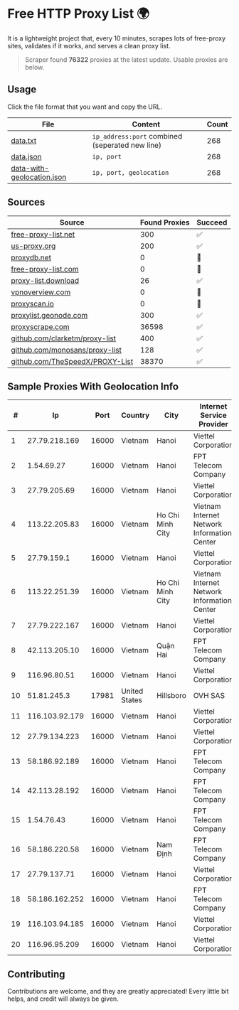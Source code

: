 
# Free HTTP Proxy List 🌍

It is a lightweight project that, every 10 minutes, scrapes lots of free-proxy sites, validates if it works, and serves a clean proxy list.


> Scraper found **76322** proxies at the latest update. Usable proxies are below.

## Usage

Click the file format that you want and copy the URL.


|File|Content|Count|
|----|-------|-----|
|[data.txt](https://raw.githubusercontent.com/themiralay/Proxy-List-World/master/data.txt)|`ip_address:port` combined (seperated new line)|268|
|[data.json](https://raw.githubusercontent.com/themiralay/Proxy-List-World/master/data.json)|`ip, port`|268|
|[data-with-geolocation.json](https://raw.githubusercontent.com/themiralay/Proxy-List-World/master/data-with-geolocation.json)|`ip, port, geolocation`|268|

## Sources

|Source|Found Proxies|Succeed|
|------|-------------|-------|
|[free-proxy-list.net](https://free-proxy-list.net)|300|✅|
|[us-proxy.org](https://www.us-proxy.org)|200|✅|
|[proxydb.net](http://proxydb.net)|0|🚫|
|[free-proxy-list.com](https://free-proxy-list.com/?page=&port=&type%5B%5D=http&type%5B%5D=https&up_time=0&search=Search)|0|🚫|
|[proxy-list.download](https://www.proxy-list.download/HTTP)|26|✅|
|[vpnoverview.com](https://vpnoverview.com/privacy/anonymous-browsing/free-proxy-servers)|0|🚫|
|[proxyscan.io](https://www.proxyscan.io)|0|🚫|
|[proxylist.geonode.com](https://proxylist.geonode.com/api/proxy-list?limit=300&page=1&sort_by=lastChecked&sort_type=desc&protocols=http,https)|300|✅|
|[proxyscrape.com](https://api.proxyscrape.com/v2/?request=displayproxies&protocol=http&timeout=10000&country=all&ssl=all&anonymity=all)|36598|✅|
|[github.com/clarketm/proxy-list](https://raw.githubusercontent.com/clarketm/proxy-list/master/proxy-list-raw.txt)|400|✅|
|[github.com/monosans/proxy-list](https://raw.githubusercontent.com/monosans/proxy-list/main/proxies/http.txt)|128|✅|
|[github.com/TheSpeedX/PROXY-List](https://raw.githubusercontent.com/TheSpeedX/PROXY-List/master/http.txt)|38370|✅|


## Sample Proxies With Geolocation Info

|#|Ip|Port|Country|City|Internet Service Provider|
|-|--|----|-------|----|-------------------------|
|1|27.79.218.169|16000|Vietnam|Hanoi|Viettel Corporation|
|2|1.54.69.27|16000|Vietnam|Hanoi|FPT Telecom Company|
|3|27.79.205.69|16000|Vietnam|Hanoi|Viettel Corporation|
|4|113.22.205.83|16000|Vietnam|Ho Chi Minh City|Vietnam Internet Network Information Center|
|5|27.79.159.1|16000|Vietnam|Hanoi|Viettel Corporation|
|6|113.22.251.39|16000|Vietnam|Ho Chi Minh City|Vietnam Internet Network Information Center|
|7|27.79.222.167|16000|Vietnam|Hanoi|Viettel Corporation|
|8|42.113.205.10|16000|Vietnam|Quận Hai|FPT Telecom Company|
|9|116.96.80.51|16000|Vietnam|Hanoi|Viettel Corporation|
|10|51.81.245.3|17981|United States|Hillsboro|OVH SAS|
|11|116.103.92.179|16000|Vietnam|Hanoi|Viettel Corporation|
|12|27.79.134.223|16000|Vietnam|Hanoi|Viettel Corporation|
|13|58.186.92.189|16000|Vietnam|Hanoi|FPT Telecom Company|
|14|42.113.28.192|16000|Vietnam|Hanoi|FPT Telecom Company|
|15|1.54.76.43|16000|Vietnam|Hanoi|FPT Telecom Company|
|16|58.186.220.58|16000|Vietnam|Nam Định|FPT Telecom Company|
|17|27.79.137.71|16000|Vietnam|Hanoi|Viettel Corporation|
|18|58.186.162.252|16000|Vietnam|Hanoi|FPT Telecom Company|
|19|116.103.94.185|16000|Vietnam|Hanoi|Viettel Corporation|
|20|116.96.95.209|16000|Vietnam|Hanoi|Viettel Corporation|



## Contributing

Contributions are welcome, and they are greatly appreciated! Every
little bit helps, and credit will always be given.

